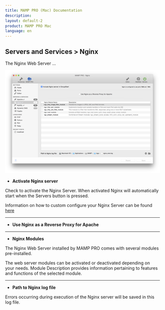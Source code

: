 ```yaml
---
title: MAMP PRO (Mac) Documentation
description: 
layout: default-2
product: MAMP PRO Mac
language: en
---
```


## Servers and Services > Nginx

The Nginx Web Server ...

![MAMP](Nginx.png)

*  **Activate Nginx server**  

Check to activate the Nginx Server. When activated Nginx will automatically start when the Servers button is pressed.

Information on how to custom configure your Nginx Server can be found [here](../../Settings/Hosts/Nginx)

---

*  **Use Nginx as a Reverse Proxy for Apache**  

---

*  **Nginx Modules**

The Nginx Web Server installed by MAMP PRO comes with several modules pre-installed.

The web server modules can be activated or deactivated depending on your needs. Module Description provides information pertaining to features and functions of the selected module.

---

*  **Path to Nginx log file**

Errors occurring during execution of the Nginx server will be saved in this log file.
